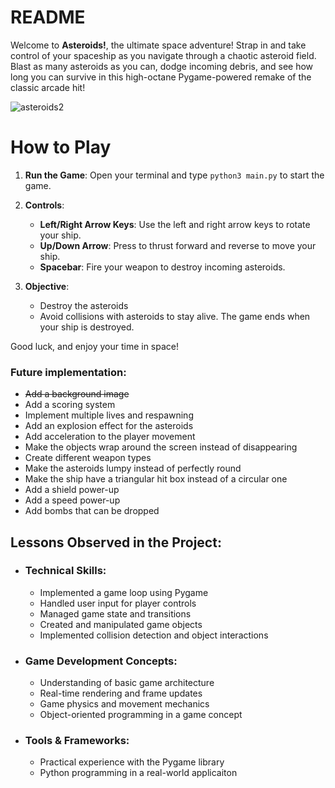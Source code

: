 # README

Welcome to **Asteroids!**, the ultimate space adventure! Strap in and take control of your spaceship as you navigate through a chaotic asteroid field. Blast as many asteroids as you can, dodge incoming debris, and see how long you can survive in this high-octane Pygame-powered remake of the classic arcade hit!

![asteroids2](https://github.com/user-attachments/assets/e8e26d70-6d19-4860-9d1f-ba542ccc85c1)

# How to Play

1. **Run the Game**: Open your terminal and type `python3 main.py` to start the game.
   
2. **Controls**:
   - **Left/Right Arrow Keys**: Use the left and right arrow keys to rotate your ship.
   - **Up/Down Arrow**: Press to thrust forward and reverse to move your ship.
   - **Spacebar**: Fire your weapon to destroy incoming asteroids.

3. **Objective**: 
   - Destroy the asteroids
   - Avoid collisions with asteroids to stay alive. The game ends when your ship is destroyed.

Good luck, and enjoy your time in space!

### Future implementation:
   - <s>Add a background image</s>
   - Add a scoring system
   - Implement multiple lives and respawning
   - Add an explosion effect for the asteroids
   - Add acceleration to the player movement
   - Make the objects wrap around the screen instead of disappearing
   - Create different weapon types
   - Make the asteroids lumpy instead of perfectly round
   - Make the ship have a triangular hit box instead of a circular one
   - Add a shield power-up
   - Add a speed power-up
   - Add bombs that can be dropped
     
## Lessons Observed in the Project:
   - ### Technical Skills:
      - Implemented a game loop using Pygame
      - Handled user input for player controls
      - Managed game state and transitions
      - Created and manipulated game objects
      - Implemented collision detection and object interactions

   - ### Game Development Concepts:
      - Understanding of basic game architecture
      - Real-time rendering and frame updates
      - Game physics and movement mechanics
      - Object-oriented programming in a game concept

   - ### Tools & Frameworks:
      - Practical experience with the Pygame library
      - Python programming in a real-world applicaiton
